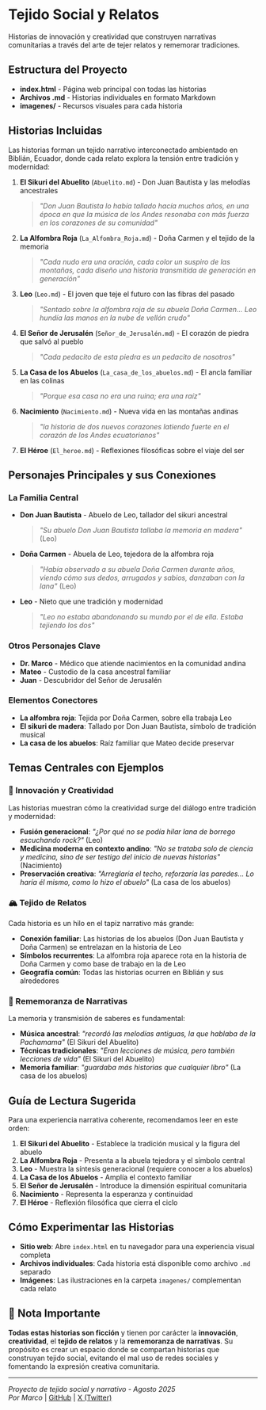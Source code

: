 # Tejido Social y Relatos

Historias de innovación y creatividad que construyen narrativas comunitarias a través del arte de tejer relatos y rememorar tradiciones.

## Estructura del Proyecto

- **index.html** - Página web principal con todas las historias
- **Archivos .md** - Historias individuales en formato Markdown
- **imagenes/** - Recursos visuales para cada historia

## Historias Incluidas

Las historias forman un tejido narrativo interconectado ambientado en Biblián, Ecuador, donde cada relato explora la tensión entre tradición y modernidad:

1. **El Sikuri del Abuelito** (`Abuelito.md`) - Don Juan Bautista y las melodías ancestrales
   > *"Don Juan Bautista lo había tallado hacía muchos años, en una época en que la música de los Andes resonaba con más fuerza en los corazones de su comunidad"*

2. **La Alfombra Roja** (`La_Alfombra_Roja.md`) - Doña Carmen y el tejido de la memoria
   > *"Cada nudo era una oración, cada color un suspiro de las montañas, cada diseño una historia transmitida de generación en generación"*

3. **Leo** (`Leo.md`) - El joven que teje el futuro con las fibras del pasado
   > *"Sentado sobre la alfombra roja de su abuela Doña Carmen... Leo hundía las manos en la nube de vellón crudo"*

4. **El Señor de Jerusalén** (`Señor_de_Jerusalén.md`) - El corazón de piedra que salvó al pueblo
   > *"Cada pedacito de esta piedra es un pedacito de nosotros"*

5. **La Casa de los Abuelos** (`La_casa_de_los_abuelos.md`) - El ancla familiar en las colinas
   > *"Porque esa casa no era una ruina; era una raíz"*

6. **Nacimiento** (`Nacimiento.md`) - Nueva vida en las montañas andinas
   > *"la historia de dos nuevos corazones latiendo fuerte en el corazón de los Andes ecuatorianos"*

7. **El Héroe** (`El_heroe.md`) - Reflexiones filosóficas sobre el viaje del ser

## Personajes Principales y sus Conexiones

### La Familia Central
- **Don Juan Bautista** - Abuelo de Leo, tallador del sikuri ancestral
  > *"Su abuelo Don Juan Bautista tallaba la memoria en madera"* (Leo)

- **Doña Carmen** - Abuela de Leo, tejedora de la alfombra roja
  > *"Había observado a su abuela Doña Carmen durante años, viendo cómo sus dedos, arrugados y sabios, danzaban con la lana"* (Leo)

- **Leo** - Nieto que une tradición y modernidad
  > *"Leo no estaba abandonando su mundo por el de ella. Estaba tejiendo los dos"*

### Otros Personajes Clave
- **Dr. Marco** - Médico que atiende nacimientos en la comunidad andina
- **Mateo** - Custodio de la casa ancestral familiar
- **Juan** - Descubridor del Señor de Jerusalén

### Elementos Conectores
- **La alfombra roja**: Tejida por Doña Carmen, sobre ella trabaja Leo
- **El sikuri de madera**: Tallado por Don Juan Bautista, símbolo de tradición musical
- **La casa de los abuelos**: Raíz familiar que Mateo decide preservar

## Temas Centrales con Ejemplos

### 🧵 Innovación y Creatividad
Las historias muestran cómo la creatividad surge del diálogo entre tradición y modernidad:

- **Fusión generacional**: *"¿Por qué no se podía hilar lana de borrego escuchando rock?"* (Leo)
- **Medicina moderna en contexto andino**: *"No se trataba solo de ciencia y medicina, sino de ser testigo del inicio de nuevas historias"* (Nacimiento)
- **Preservación creativa**: *"Arreglaría el techo, reforzaría las paredes... Lo haría él mismo, como lo hizo el abuelo"* (La casa de los abuelos)

### 🏔️ Tejido de Relatos
Cada historia es un hilo en el tapiz narrativo más grande:

- **Conexión familiar**: Las historias de los abuelos (Don Juan Bautista y Doña Carmen) se entrelazan en la historia de Leo
- **Símbolos recurrentes**: La alfombra roja aparece rota en la historia de Doña Carmen y como base de trabajo en la de Leo
- **Geografía común**: Todas las historias ocurren en Biblián y sus alrededores

### 📿 Rememoranza de Narrativas
La memoria y transmisión de saberes es fundamental:

- **Música ancestral**: *"recordó las melodías antiguas, la que hablaba de la Pachamama"* (El Sikuri del Abuelito)
- **Técnicas tradicionales**: *"Eran lecciones de música, pero también lecciones de vida"* (El Sikuri del Abuelito)
- **Memoria familiar**: *"guardaba más historias que cualquier libro"* (La casa de los abuelos)

## Guía de Lectura Sugerida

Para una experiencia narrativa coherente, recomendamos leer en este orden:

1. **El Sikuri del Abuelito** - Establece la tradición musical y la figura del abuelo
2. **La Alfombra Roja** - Presenta a la abuela tejedora y el símbolo central
3. **Leo** - Muestra la síntesis generacional (requiere conocer a los abuelos)
4. **La Casa de los Abuelos** - Amplía el contexto familiar
5. **El Señor de Jerusalén** - Introduce la dimensión espiritual comunitaria
6. **Nacimiento** - Representa la esperanza y continuidad
7. **El Héroe** - Reflexión filosófica que cierra el ciclo

## Cómo Experimentar las Historias

- **Sitio web**: Abre `index.html` en tu navegador para una experiencia visual completa
- **Archivos individuales**: Cada historia está disponible como archivo `.md` separado
- **Imágenes**: Las ilustraciones en la carpeta `imagenes/` complementan cada relato

## 🧵 Nota Importante

**Todas estas historias son ficción** y tienen por carácter la **innovación**, **creatividad**, el **tejido de relatos** y la **rememoranza de narrativas**. Su propósito es crear un espacio donde se compartan historias que construyan tejido social, evitando el mal uso de redes sociales y fomentando la expresión creativa comunitaria.

---
*Proyecto de tejido social y narrativo - Agosto 2025*  
*Por Marco* | [GitHub](https://github.com/MarcoS9309) | [X (Twitter)](https://x.com/MarcoS9309)
